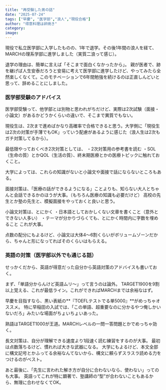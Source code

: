 ```yaml
---
title: "再受験した男の話"
date: "2025-07-24"
tags: ["早慶", "医学部","浪人","現役合格"]
author: "得意料理は卵焼き"
category: 
image: 
---
```


現役で私立医学部に入学したものの、1年で退学。その後1年間の浪人を経て、MARCHの理系学部に進学しました（実質二浪って感じ）。

退学の理由は、簡単に言えば「そこまで面白くなかったから」。
親が医者で、跡を継げば人生安泰だろうと安易に考えて医学部に進学したけど、やってみたら全然楽しくなくて。このモチベーションで6年間勉強を続けるのは正直しんどいと思って、辞めることにしました。

### 医学部受験のアドバイス
医学部受験って、他学部とは別物と思われがちだけど、実際は2次試験（面接・小論文）があるかどうかくらいの違いで、そこまで異質でもない。

現役生は、2次まで進めばかなり高確率で合格できると思う。大学側に「現役生は2次の対策が手薄でもOK」っていう配慮があるように感じた（浪人生は2次もガチ対策してるから）。

最低限やっておくべき2次対策としては、
・2次対策用の参考書を読む
・SOL（生命の質）とかQOL（生活の質）、終末期医療とかの医療トピックに触れておくこと。

大学によっては、これらの知識がないと小論文や面接で話にならないところもある。

面接対策は、「医療の話ができるようになる」ことよりも、知らない大人とちゃんと会話できるかのほうが大事。（もちろん医療の知識も必要だけど）
高校の先生とか塾の先生と、模擬面接をやっておくと良いと思う。

小論文対策は、とにかく
・日本語としておかしくない文章を書くこと（意外とできない人多い）
・テーマが分かりづらくても、とにかく時間内に字数を埋めること
これが大事。

点数の配分にもよるけど、小論文は大体4〜6割くらいがボリュームゾーンだから、ちゃんと形になってればそのくらいはもらえる。

### 英語の対策（医学部以外でも通じる話）
せっかくだから、英語が得意だった自分から英語対策のアドバイスも書いておく。

まず、「単語分からんけど英語ムリ〜」って言うのは論外。
TARGET1900を9割以上覚える、これが最低ライン。これができればMARCHまでは余裕なはず。

早慶を目指すなら、黒い表紙の**『TOEFLテストでる単5000』**がめっちゃオススメ。
特に早稲田の入試では、「この単語、超重要なのに分かるやつ俺しかいないだろ」みたいな場面がちょいちょいあった。

熟語はTARGET1000が王道。MARCHレベルの一問一答問題とかでめっちゃ効く。

長文対策は、自分が理解できる速度より1段速く読む練習をするのが大事。
最初は点数落ちるけど、慣れれば大きな武器になる。
大学にもよるけど、本文全部に構文記号とかふってる余裕なんてないから、構文に頼らずスラスラ読める力をつけるのがベスト。

あと最後に、「先生に言われた解き方が自分に合わないなら、使わない」ってのも大事。
英語ってこれが特に顕著で、塾講師の“型”が合わないこともあるから、無理に合わせなくてOK。